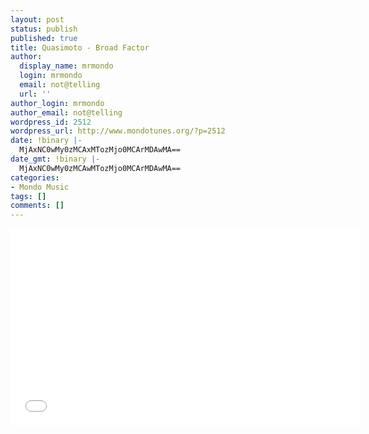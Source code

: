```yaml
---
layout: post
status: publish
published: true
title: Quasimoto - Broad Factor
author:
  display_name: mrmondo
  login: mrmondo
  email: not@telling
  url: ''
author_login: mrmondo
author_email: not@telling
wordpress_id: 2512
wordpress_url: http://www.mondotunes.org/?p=2512
date: !binary |-
  MjAxNC0wMy0zMCAxMTozMjo0MCArMDAwMA==
date_gmt: !binary |-
  MjAxNC0wMy0zMCAwMTozMjo0MCArMDAwMA==
categories:
- Mondo Music
tags: []
comments: []
---
```

<iframe width="560" height="315" src="//www.youtube.com/embed/QLnG7jZDYio" frameborder="0"> </iframe>
